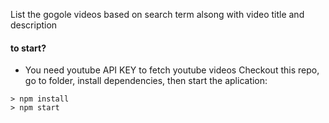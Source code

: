 List the gogole videos based on search term alsong with video title and description

#### to start?
- You need youtube API KEY to fetch youtube videos
Checkout this repo, go to folder, install dependencies, then start the aplication:

```
> npm install
> npm start
```
